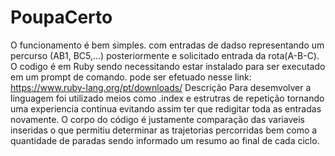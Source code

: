 # PoupaCerto
 O funcionamento é bem simples. com entradas de dadso representando um percurso (AB1, BC5,...)
posteriormente e solicitado entrada da rota(A-B-C).
O codigo é em Ruby sendo necessitando estar instalado para ser executado em um prompt de comando.
pode ser efetuado nesse link: https://www.ruby-lang.org/pt/downloads/
Descrição
Para desemvolver a linguagem foi utilizado meios como .index e estrutras de repetição tornando uma experiencia contínua evitando assim ter que redigitar toda as entradas novamente. O corpo do código é justamente comparação das variaveis inseridas o que permitiu determinar as trajetorias percorridas bem como a quantidade de paradas sendo informado um resumo ao final de cada ciclo.

